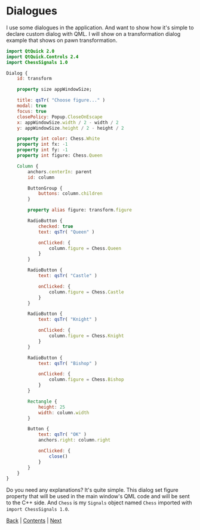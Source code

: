 # Dialogues

I use some dialogues in the application. And want to show how it's simple to declare
custom dialog with QML. I will show on a transformation dialog example that shows on
pawn transformation.

```qml
import QtQuick 2.0
import QtQuick.Controls 2.4
import ChessSignals 1.0

Dialog {
    id: transform

    property size appWindowSize;

    title: qsTr( "Choose figure..." )
    modal: true
    focus: true
    closePolicy: Popup.CloseOnEscape
    x: appWindowSize.width / 2 - width / 2
    y: appWindowSize.height / 2 - height / 2

    property int color: Chess.White
    property int fx: -1
    property int fy: -1
    property int figure: Chess.Queen

    Column {
        anchors.centerIn: parent
        id: column

        ButtonGroup {
            buttons: column.children
        }

        property alias figure: transform.figure

        RadioButton {
            checked: true
            text: qsTr( "Queen" )

            onClicked: {
                column.figure = Chess.Queen
            }
        }

        RadioButton {
            text: qsTr( "Castle" )

            onClicked: {
                column.figure = Chess.Castle
            }
        }

        RadioButton {
            text: qsTr( "Knight" )

            onClicked: {
                column.figure = Chess.Knight
            }
        }

        RadioButton {
            text: qsTr( "Bishop" )

            onClicked: {
                column.figure = Chess.Bishop
            }
        }

        Rectangle {
            height: 25
            width: column.width
        }

        Button {
            text: qsTr( "OK" )
            anchors.right: column.right

            onClicked: {
                close()
            }
        }
    }
}
```

Do you need any explanations? It's quite simple. This dialog set figure property that will be used
in the main window's QML code and will be sent to the C\+\+ side. And `Chess` is my `Signals` object named
`Chess` imported with `import ChessSignals 1.0`.

[Back](mainwindow.md) | [Contents](../README.md) | [Next](start.md)
